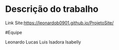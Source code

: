 # Descrição do trabalho

Link Site:https://leonardob0901.github.io/ProjetoSite/

#Equipe

 Leonardo
 Lucas
 Luis
 Isadora
 Isabelly
